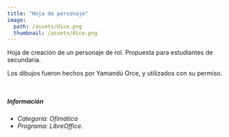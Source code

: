 ```yaml
---
title: "Hoja de personaje"
image: 
  path: /assets/dice.png
  thumbnail: /assets/dice.png
---
```


Hoja de creación de un personaje de rol. Propuesta para estudiantes de secundaria.

Los dibujos fueron hechos por Yamandú Orce, y utilizados con su permiso.

<figure class="align-center">
  <a href="#"><img src="{{ site.url }}{{ site.baseurl }}/assets/hp1.png" alt=""></a>
  <figcaption> </figcaption>
</figure>

<figure class="align-center">
  <a href="#"><img src="{{ site.url }}{{ site.baseurl }}/assets/hp2.png" alt=""></a>
  <figcaption> </figcaption>
</figure>


##### _Información_
- _Categoría: Ofimática_
- _Programa: LibreOffice._
